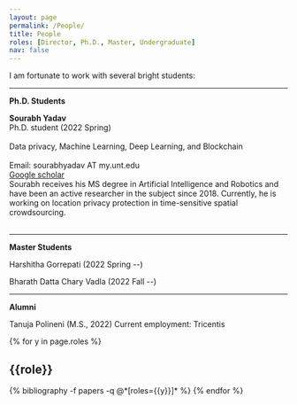 ```yaml
---
layout: page
permalink: /People/
title: People
roles: [Director, Ph.D., Master, Undergraduate]
nav: false
---
```


I am fortunate to work with several bright students:

-----------------------
**Ph.D. Students**
<div class="row justify-content-md-center">
    <div class="col-sm-3">
        <img class="img-fluid rounded z-depth-1" src="{{ '/assets/img/Sourabh.png' | relative_url }}" alt="" title="xxxxxxx"/>
    </div>
    <div class="col-sm-4">
        <b>Sourabh Yadav</b> <br>
        Ph.D. student (2022 Spring) <br><br>
        Data privacy, Machine Learning, Deep Learning, and Blockchain <br><br>
        Email: sourabhyadav AT my.unt.edu <br>
        <a href="https://scholar.google.com/citations?user=Luc18E4AAAAJ&hl=en">Google scholar</a>
    </div>
    <div class="col-sm-4">
        Sourabh receives his MS degree in Artificial Intelligence and Robotics and have been an active researcher in the subject since 2018. Currently, he is working on location privacy protection in time-sensitive spatial crowdsourcing. 
    </div>
</div>  

<br clear="left"/>


-----------------------
**Master Students**

Harshitha Gorrepati (2022 Spring --) 

Bharath Datta Chary Vadla (2022 Fall --)


-----------------------
**Alumni**

Tanuja Polineni (M.S., 2022) Current employment: Tricentis

<div class="people">

{% for y in page.roles %}
  <h2 class="roles">{{role}}</h2>
  {% bibliography -f papers -q @*[roles={{y}}]* %}
{% endfor %}

</div>

